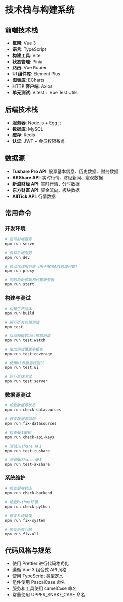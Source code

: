 # 技术栈与构建系统

## 前端技术栈

- **框架**: Vue 3
- **语言**: TypeScript
- **构建工具**: Vite
- **状态管理**: Pinia
- **路由**: Vue Router
- **UI 组件库**: Element Plus
- **图表库**: ECharts
- **HTTP 客户端**: Axios
- **单元测试**: Vitest + Vue Test Utils

## 后端技术栈

- **服务器**: Node.js + Egg.js
- **数据库**: MySQL
- **缓存**: Redis
- **认证**: JWT + 会员权限系统

## 数据源

- **Tushare Pro API**: 股票基本信息、历史数据、财务数据
- **AKShare API**: 实时行情、财经新闻、宏观数据
- **新浪财经 API**: 实时行情、分时数据
- **东方财富 API**: 资金流向、板块数据
- **AllTick API**: 行情数据

## 常用命令

### 开发环境

```sh
# 启动前端服务
npm run serve

# 启动后端服务
npm run dev

# 启动代理服务器（用于解决API跨域问题）
npm run proxy

# 同时启动前端和代理服务器
npm run start
```

### 构建与测试

```sh
# 构建生产版本
npm run build

# 运行所有前端测试
npm test

# 以监视模式运行前端测试
npm run test:watch

# 生成测试覆盖率报告
npm run test:coverage

# 使用UI界面运行测试
npm run test:ui

# 运行后端测试
npm run test:server
```

### 数据源测试

```sh
# 检查数据源状态
npm run check-datasources

# 修复数据源问题
npm run fix-datasources

# 检查API密钥
npm run check-api-keys

# 测试Tushare API
npm run test-tushare

# 测试AKShare API
npm run test-akshare
```

### 系统维护

```sh
# 检查后端状态
npm run check-backend

# 检查Python环境
npm run check-python

# 修复系统错误
npm run fix-system

# 修复所有问题
npm run fix-all
```

## 代码风格与规范

- 使用 Prettier 进行代码格式化
- 遵循 Vue 3 组合式 API 风格
- 使用 TypeScript 类型定义
- 组件使用 PascalCase 命名
- 服务和工具使用 camelCase 命名
- 常量使用 UPPER_SNAKE_CASE 命名
